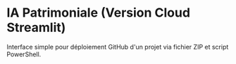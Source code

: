 # IA Patrimoniale (Version Cloud Streamlit)

Interface simple pour déploiement GitHub d'un projet via fichier ZIP et script PowerShell.